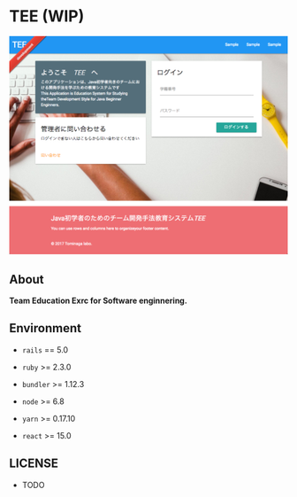 # TEE (WIP)

![](./.github/ss.png)

About
---

**Team Education Exrc for Software enginnering.**

Environment
---

- `rails` == 5.0
- `ruby` >= 2.3.0
- `bundler` >= 1.12.3

- `node` >= 6.8
- `yarn` >= 0.17.10
- `react` >= 15.0

LICENSE
---

- TODO
